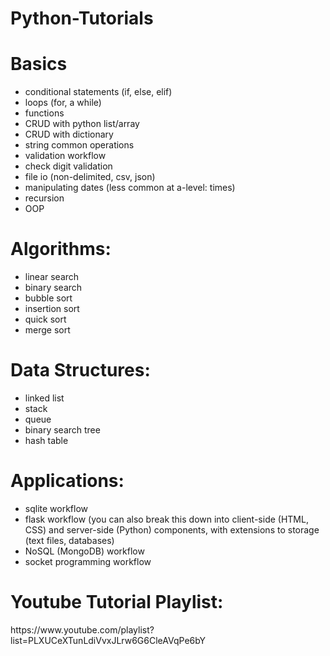 # Python-Tutorials

<H1>Basics</H1>
<ul>
<li>conditional statements (if, else, elif)</li>
<li>loops (for, a while)</li>
<li>functions</li>
<li>CRUD with python list/array</li>
<li>CRUD with dictionary</li>
<li>string common operations</li>
<li>validation workflow</li>
<li>check digit validation</li>
<li>file io (non-delimited, csv, json)</li>
<li>manipulating dates (less common at a-level: times)</li>
<li>recursion</li>
<li>OOP</li>
</ul>

<H1>Algorithms:</H1>
<ul>
<li>linear search</li>
<li>binary search</li>
<li>bubble sort</li>
<li>insertion sort</li>
<li>quick sort</li>
<li>merge sort</li>
</ul>

<h1>Data Structures:</h1>
<ul>
<li>linked list</li>
<li>stack</li>
<li>queue</li>
<li>binary search tree</li>
<li>hash table</li>
</ul>

<h1>Applications:</h1>
<ul>
<li>sqlite workflow</li>
<li>flask workflow (you can also break this down into client-side (HTML, CSS) and server-side (Python) components, with extensions to storage (text files, databases)</li>
<li>NoSQL (MongoDB) workflow</li>
<li>socket programming workflow</li>
</ul>

<h1>Youtube Tutorial Playlist:</h1>
  https://www.youtube.com/playlist?list=PLXUCeXTunLdiVvxJLrw6G6CleAVqPe6bY
